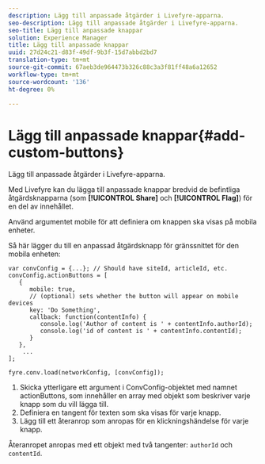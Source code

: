 ```yaml
---
description: Lägg till anpassade åtgärder i Livefyre-apparna.
seo-description: Lägg till anpassade åtgärder i Livefyre-apparna.
seo-title: Lägg till anpassade knappar
solution: Experience Manager
title: Lägg till anpassade knappar
uuid: 27d24c21-d83f-49df-9b3f-15d7abbd2bd7
translation-type: tm+mt
source-git-commit: 67aeb3de964473b326c88c3a3f81ff48a6a12652
workflow-type: tm+mt
source-wordcount: '136'
ht-degree: 0%

---
```



# Lägg till anpassade knappar{#add-custom-buttons}

Lägg till anpassade åtgärder i Livefyre-apparna.

Med Livefyre kan du lägga till anpassade knappar bredvid de befintliga åtgärdsknapparna (som **[!UICONTROL Share]** och **[!UICONTROL Flag]**) för en del av innehållet.

Använd argumentet mobile för att definiera om knappen ska visas på mobila enheter.

Så här lägger du till en anpassad åtgärdsknapp för gränssnittet för den mobila enheten:

```
var convConfig = {...}; // Should have siteId, articleId, etc. 
convConfig.actionButtons = [ 
   { 
      mobile: true,  
      // (optional) sets whether the button will appear on mobile devices 
      key: 'Do Something', 
      callback: function(contentInfo) { 
         console.log('Author of content is ' + contentInfo.authorId); 
         console.log('id of content is ' + contentInfo.contentId); 
      } 
   }, 
    ... 
]; 
  
fyre.conv.load(networkConfig, [convConfig]);
```

1. Skicka ytterligare ett argument i ConvConfig-objektet med namnet actionButtons, som innehåller en array med objekt som beskriver varje knapp som du vill lägga till.
1. Definiera en tangent för texten som ska visas för varje knapp.
1. Lägg till ett återanrop som anropas för en klickningshändelse för varje knapp.

Återanropet anropas med ett objekt med två tangenter: `authorId` och `contentId`.
